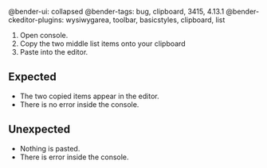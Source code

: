 @bender-ui: collapsed
@bender-tags: bug, clipboard, 3415, 4.13.1
@bender-ckeditor-plugins: wysiwygarea, toolbar, basicstyles, clipboard, list

1. Open console.
2. Copy the two middle list items onto your clipboard
3. Paste into the editor.

## Expected

* The two copied items appear in the editor.
* There is no error inside the console.

## Unexpected

* Nothing is pasted.
* There is error inside the console.

